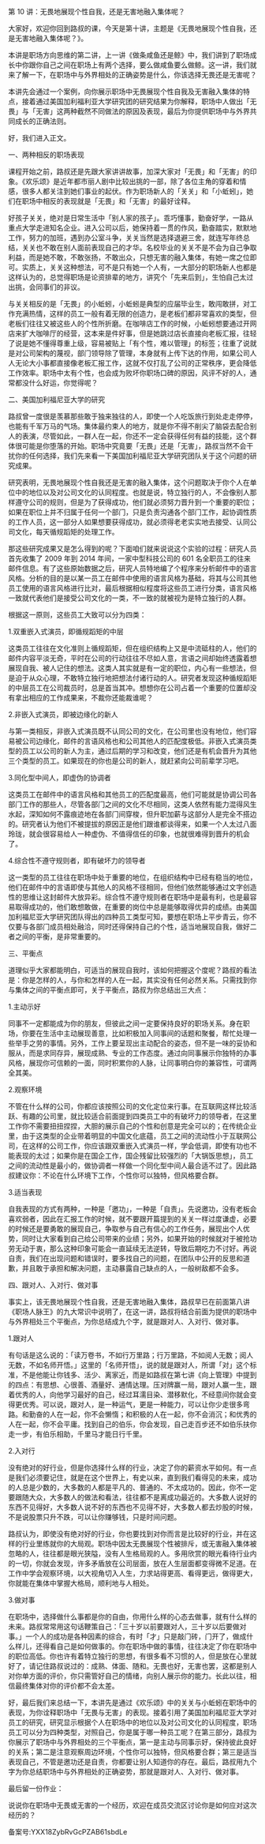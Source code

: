第 10 讲：无畏地展现个性自我，还是无害地融入集体呢？

⼤家好，欢迎你回到路叔的课，今天是第⼗讲，主题是《⽆畏地展现个性⾃我，还是⽆害地融⼊集体呢？》。

本讲是职场⽅向思维的第⼆讲，上⼀讲《做条咸⻥还是鲸》中，我们讲到了职场成⻓中你跟你⾃⼰之间在职场上有两个选择，要么做咸⻥要么做鲸。这⼀讲，我们就来了解⼀下，在职场中与外界相处的正确姿势是什么，你该选择⽆畏还是⽆害呢？

本讲先会通过⼀个案例，向你展示职场中⽆畏展现个性⾃我及⽆害融⼊集体的特点，接着通过美国加利福利亚⼤学研究团的研究结果为你解释，职场中⼈做出「⽆畏」与「⽆害」这两种截然不同做法的原因及表现，最后为你提供职场中与外界共同成⻓的正确法则。

好，我们进⼊正⽂。

⼀、两种相反的职场表现

课程开始之前，路叔还是先跟⼤家讲讲故事，加深⼤家对「⽆畏」和「⽆害」的印象。《欢乐颂》是近年都市丽⼈剧中⽐较出挑的⼀部，除了各位主⻆的穿着和情感，很多⼈都关注到她们事业的起伏。作为职场新⼈的「关关」和「⼩蚯蚓」，她们在职场中相反的表现就是「⽆畏」和「⽆害」的最好诠释。

好孩⼦关关，绝对是⽇常⽣活中「别⼈家的孩⼦」。乖巧懂事，勤奋好学，⼀路从重点⼤学⾛进知名企业。进⼊公司以后，她保持着⼀贯的作⻛，勤奋踏实，默默地⼯作，努⼒的加班，遇到办公室⽃争，关关当然是选择退避三舍，就连写年终总结，关关也不敢在别⼈⾯前表现⾃⼰的才华。名校毕业的关关不是不会为⾃⼰争取利益，⽽是她不敢，不敢张扬，不敢出众，只想⽆害的融⼊集体，有她⼀席之位即可。实质上，关关这种想法，可不是只有她⼀个⼈有，⼀⼤部分的职场新⼈也都是这样认为的，总觉得职场是论资排辈的地⽅，讲究个「先来后到」，⽣怕⾃⼰太过出挑，会同事们的⾮议。

与关关相反的是「⽆畏」的⼩蚯蚓，⼩蚯蚓是典型的应届毕业⽣，敢闯敢拼，对⼯作充满热情，这样的员⼯⼀般有着⽆限的创造⼒，是⽼板们都⾮常喜欢的类型，但⽼板们往往⼜被这些⼈的个性所折磨。在咖啡店⼯作的时候，⼩蚯蚓想要通过开⽹店来扩⼤咖啡厅的经营，这本来是件好事，但是她跳过店⻓直接向⽼板汇报，往轻了说是她不懂得尊重上级，容易被贴上「有个性，难以管理」的标签；往重了说就是对公司架构的蔑视，部⻔领导除了管理，本身就有上传下达的作⽤，如果公司⼈⼈⽆论⼤⼩事都直接像⽼板汇报⼯作，这就不仅打乱了公司的正常秩序，更会降低⼯作效率。职场中太有个性，也会成为败坏你职场⼝碑的原因，⻛评不好的⼈，通常都没什么好运，你觉得呢？

⼆、美国加利福尼亚⼤学的研究

路叔曾⼀度很是羡慕那些敢于独来独往的⼈，即使⼀个⼈吃饭旅⾏到处⾛⾛停停，也能有千军万⻢的⽓场。集体最约束⼈的地⽅，就是你不得不削尖了脑袋去配合别⼈的表演，尽管如此，⼀群⼈在⼀起，你还不⼀定会获得任何有益的技能，这个群体很可能是你堕落的开始。职场中究竟要「⽆畏」还是「⽆害」，路叔当然不会⼲扰你的任何选择，我们先来看⼀下美国加利福尼亚⼤学研究团队关于这个问题的研究成果。

研究表明，⽆畏地展现个性⾃我还是⽆害的融⼊集体，这个问题取决于你个⼈在单位中的地位以及对公司⽂化的认同程度。也就是说，特⽴独⾏的⼈，不会像别⼈那样遵守公司的规则，但是为了获得成功，他们就必须努⼒晋升到⼀个重要的职位；如果在职位上并不归属于任何⼀个部⻔，只是负责沟通各个部⻔⼯作，起协调性质的⼯作⼈员，这⼀部分⼈如果想要获得成功，就必须得⽼⽼实实地去接受、认同公司⽂化，每天循规蹈矩的处理⼯作。

那这些研究成果⼜是怎么得到的呢？下⾯咱们就来说说这个实验的过程：研究⼈员⾸先收集了 2009 年到 2014 年间，⼀家中型科技公司的 601 名全职员⼯的往来邮件信息。有了这些原始数据之后，研究⼈员特地编了个程序来分析邮件中的语⾔⻛格。分析的⽬的是以某⼀员⼯在邮件中使⽤的语⾔⻛格为基础，将其与公司其他员⼯使⽤的语⾔⻛格进⾏⽐对，最后根据相似程度将这些员⼯进⾏分类，语⾔⻛格⼀致就代表他们是接受公司⽂化的⼀类，不⼀致的就被视为是特⽴独⾏的⼈群。

根据这⼀原则，这些员⼯⼤致可以分为四类：

1.双重嵌⼊式演员，即循规蹈矩的中层

这类员⼯往往在⽂化准则上循规蹈矩，但在组织结构上⼜是中流砥柱的⼈，他们的邮件内容平淡⽆奇，平时在公司的⾏动往往不尽如⼈意，⾔语之间却始终透露着想展现⾃我、被⼈记住的想法。这类⼈其实就是有⼀定的职位，内⼼有⼀些想法，但是迫于从众⼼理，不敢特⽴独⾏地把想法付诸⾏动的⼈。研究者发现这种循规蹈矩的中层员⼯在公司裁员时，总是⾸当其冲。想想你在公司占着⼀个重要的位置却没有拿出相应的⼯作成果来，不裁你还能裁谁呢？

2.⾮嵌⼊式演员，即被边缘化的新⼈

与第⼀类相反，⾮嵌⼊式演员既不认同公司的⽂化，在公司⾥也没有地位，他们容易被公司边缘化，邮件的⾔语⻛格也和公司其他⼈的匹配度极低。⾮嵌⼊式演员类型的员⼯以公司的新⼈为主，通过后期的学习和改变，他们还是有机会晋升为其他三个类型的员⼯。如果现在的你也是公司的新⼈，就赶紧向公司前辈学习吧。

3.同化型中间⼈，即虚伪的协调者

这类员⼯在邮件中的语⾔⻛格和其他员⼯的匹配度最⾼，他们可能就是协调公司各部⻔⼯作的那些⼈，尽管各部⻔之间的⽂化不尽相同，这类⼈依然有能⼒混得⻛⽣⽔起，深知如何不露痕迹地在各部⻔间穿梭，但升职加薪与这部分⼈是完全不搭边的。研究者认为他们不被提拔的原因正是他们跟谁都谈得来，如果⼀个⼈太过⼋⾯玲珑，就会很容易给⼈⼀种虚伪、不值得信任的印象，也就很难得到晋升的机会了。

4.综合性不遵守规则者，即有破坏⼒的领导者

这⼀类型的员⼯往往在职场中处于重要的地位，在组织结构中已经有稳当的地位，他们在邮件中的⾔语即使与其他⼈的⻛格不径相同，但他们依然能够通过⽂字创造性的思维让这封邮件⼤放异彩。综合性不遵守规则者在职场中是最有利，也是最容易取得成功的，他们敢想敢做，在重要的岗位中总是能够取得优异的成绩。由美国加利福尼亚⼤学研究团队得出的四种员⼯类型可知，要想在职场上平步⻘云，你不仅要与各部⻔成员相处融洽，同时还得保持⾃⼰的个性，适当地展现⾃我，做好⼆者之间的平衡，是⾮常重要的。

三、平衡点

道理似乎⼤家都能明⽩，可适当的展现⾃我时，该如何把握这个度呢？路叔的看法是：你是怎样的⼈，与你和怎样的⼈在⼀起，其实没有任何必然关系。只需找到你与集体之间的平衡点即可，关于平衡点，路叔为你总结出三⼤点：

1.主动示好

同事不⼀定都能成为你的朋友，但彼此之间⼀定要保持良好的职场关系。身在职场，你要在⽣活中主动展现善意，⽐如积极加⼊同事间的话题和聚餐，帮忙处理⼀些举⼿之劳的事情。另外，⼯作上要呈现出主动配合的姿态，但不是⼀味的妥协和服从，⽽是求同存异，展现成熟、专业的⼯作态度。通过向同事展示你独特的办事⻛格，展现你可信赖的⼀⾯，同时积累你的⼈脉，让同事明⽩你的兼容性，可谓两全其美。

2.观察环境

不管在什么样的公司，你都应该按照公司的⽂化定位来⾏事。在互联⽹这样⽐较活跃、有趣的公司⾥，就⽐较适合前⾯提到四类员⼯中的有破坏⼒的领导者，在这⾥⼯作你不需要扭扭捏捏，⼤胆的展示⾃⼰的个性和创意是完全可以的；在传统企业⾥，由于这类型的企业带着明显的中国⽂化底蕴，员⼯之间的流动性⼩于互联⽹公司，在这样的公司⼯作，你应该跟双重嵌⼊式演员⼀样，学会低调，即使有功也不能表现的太过；如果你是在国企⼯作，国企残留⽐较强烈的「⼤锅饭思想」，员⼯之间的流动性是最⼩的，做协调者⼀样做⼀个同化型中间⼈最合适不过了。因此路叔建议你：不论在什么环境下⼯作，个性你可以独特，但⻛格要合群。

3.适当表现

⾃我表现的⽅式有两种，⼀种是「邀功」，⼀种是「⾃责」。先说邀功，没有⽼板会喜欢弱者，因此在汇报⼯作的时候，就不要跟开篇提到的关关⼀样过度谦虚，必要的时候还是要勇敢的展现⾃⼰，争取参与⾃⼰有信⼼的⼯作任务，展现出个⼈优势，同时让⼤家看到⾃⼰给公司带来的业绩；另外，如果开始的时候就对于被抢功劳⽆动于衷，那么这种印象可能会⼀直延续⽆法逆转，导致后期吃⼒不讨好。再说⾃责，我们在出现问题和错误时，要多找⾃⼰的问题，在团队中公开的反思和道歉，并且敢于承担和解决问题，主动暴露⾃⼰缺点的⼈，⼀般树敌都不会多。

四、跟对⼈、⼊对⾏、做对事

事实上，该⽆畏地展现个性⾃我，还是⽆害地融⼊集体，路叔早已在前⾯第⼋讲《职场⼈脉王》的九⼤常识中说明了，在这⼀讲，路叔将结合前⾯为提供的职场中与外界相处三个平衡点，为你总结成九个字，就是跟对⼈、⼊对⾏、做对事。

1.跟对⼈

有句话是这么说的：「读万卷书，不如⾏万⾥路；⾏万⾥路，不如阅⼈⽆数；阅⼈⽆数，不如名师开悟。」这⾥的「名师开悟」，说的就是跟对⼈，所谓「对」这个标准，不是他能让你钱多、活少、离家近，⽽是如路叔在第七讲《向上管理》中提到的四点：有思想、⼼很善、酒量好、通情达理。压对牌赢⼀局，跟对⼈赢⼀⽣，跟着优秀的⼈，向他学习最好的⾃⼰，经过⽿濡⽬染、潜移默化，不经意间你就会变得更优秀。可以说，跟对⼈，是⼀种运⽓，更是⼀种能⼒，可以让你少⾛很多弯路。和勤奋的⼈在⼀起，你不会懒惰；和积极的⼈在⼀起，你不会消沉；和优秀的⼈在⼀起，你不会平庸。找到⾃⼰的伯乐，你会发现，⾃⼰⾛百步还不如伯乐扶你⾛⼀步，有伯乐相助，千⾥⻢才能⽇⾏千⾥。

2.⼊对⾏

没有绝对的好⾏业，但是你选择什么样的⾏业，决定了你的薪资⽔平如何。有⼀点是我们必须要记住，就是在这个世界上，有史以来，直到我们看得⻅的未来，成功的⼈总是少数的，⼤多数的⼈都是平凡的、普通的、不太成功的。因此，你不⼀定要跟随⼤众，⼤多数⼈的做法和看法，往往都不是离成功最近的。⼤多数⼈说好的东⻄不⻅得好，⼤多数⼈说不好的东⻄也不⻅得不好，⼤多数⼈都去炒股的时候，不是说股票只升不跌，可以让你赚够钱，只是时间问题。

路叔认为，即使没有绝对好的⾏业，你也要找到对你⽽⾔是⽐较好的⾏业，并在这样的⾏业⾥练就你的⼤局观。职场中因太⽆畏展现个性被排斥，或⽆害融⼊集体被忽略的⼈，往往都是眼光狭隘，没有⼈⽣格局观的⼈。多⽤欣赏的眼光看待⾏业内的⼀切，你就会发现，许多⽭盾放在公司层⾯，放在⼈⽣层⾯都变得微不⾜道。在⼯作中学会观察环境，以⼤视⻆切⼊⼈⽣，⼒求站得更⾼、看得更远，做得更⼤，你就能在集体中掌握⼤格局，顺利地与⼈相处。

3.做对事

在职场中，选择做什么事都是你的⾃由，你⽤什么样的⼼态去做事，就有什么样的未来。路叔常常⽤这句话鞭策⾃⼰：「三⼗岁以前要跟对⼈，三⼗岁以后要做对事。」⼀个⼈的成功是各种因素的综合，有时「才」只是敲⻔砖，⻔开了，做成什么样⼉，还得看⾃⼰是如何做事的。你在职场中做的事情，往往决定了你在职场中的职位⾼低。你也许有着特⽴独⾏的思想，有很多看不习惯的⼈，但是放在⼼⾥就好了，请记住路叔说过的：成熟、体⾯、随和。⽆畏也好，⽆害也罢，这都是别⼈对你单⽅⾯的评价，你只需管好⾃⼰的情绪，向别⼈展示你的能⼒。⻓此以往，相信最终集体对你的评价都不会太差。

好，最后我们来总结⼀下，本讲先是通过《欢乐颂》中的关关与⼩蚯蚓在职场中的表现，为你诠释职场中「⽆畏与⽆害」的表现。接着引⽤了美国加利福尼亚⼤学对员⼯的研究，研究显示根据个⼈在职场中的地位以及对公司⽂化的认同程度，职场员⼯可以分为四种类型，对照⾃⼰，你是属于哪⼀种员⼯呢？在第三部分，路叔为你展示了职场中与外界相处的三个平衡点，第⼀是主动与同事示好，保持彼此良好的关系；第⼆是注意观察周边环境，个性你可以独特，但⻛格要合群；第三是适当表现⾃⼰，不管是邀功还是⾃责，你都要让别⼈知道你的存在。最后，路叔⽤九个字为你总结职场中与外界相处的正确姿势，那就是跟对⼈、⼊对⾏、做对事。

最后留⼀份作业：

说说你在职场中⽆畏或⽆害的⼀个经历，欢迎在成员交流区讨论你是如何应对这次经历的？

备案号:YXX18ZybRvGcPZAB61sbdLe